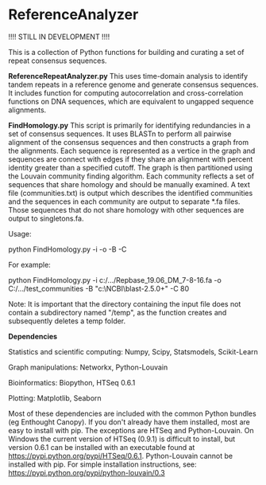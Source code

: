 # ReferenceAnalyzer

!!!! STILL IN DEVELOPMENT !!!!

This is a collection of Python functions for building and curating a set of repeat consensus sequences. 

**ReferenceRepeatAnalyzer.py** 
This uses time-domain analysis to identify tandem repeats in a reference genome and generate consensus sequences. It includes function for computing autocorrelation and cross-correlation functions on DNA sequences, which are equivalent to ungapped sequence alignments.

**FindHomology.py**
This script is primarily for identifying redundancies in a set of consensus sequences. It uses BLASTn to perform all pairwise alignment of the consensus sequences and then constructs a graph from the alignments. Each sequence is represented as a vertice in the graph and sequences are connect with edges if they share an alignment with percent identity greater than a specified cutoff. The graph is then partitioned using the Louvain community finding algorithm. Each community reflects a set of sequences that share homology and should be manually examined. A text file (communities.txt) is output which describes the identified communities and the sequences in each community are output to separate \*.fa files. Those sequences that do not share homology with other sequences are output to singletons.fa.

Usage:

python FindHomology.py -i <path to input fasta> -o <output directory to be created> -B <path to the BLAST directory> -C <percent identity cutoff>
  
For example:

python FindHomology.py -i c:/.../Repbase_19.06_DM_7-8-16.fa -o C:/.../test_communities -B "c:\NCBI\blast-2.5.0+" -C 80

Note: It is important that the directory containing the input file does not contain a subdirectory named "/temp", as the function creates and subsequently deletes a temp folder.
 

**Dependencies**

Statistics and scientific computing: Numpy, Scipy, Statsmodels, Scikit-Learn

Graph manipulations: Networkx, Python-Louvain

Bioinformatics: Biopython,  HTSeq 0.6.1

Plotting: Matplotlib, Seaborn

Most of these dependencies are included with the common Python bundles (eg Enthought Canopy). If you don't already have them installed, most are easy to install with pip.  The exceptions are HTSeq and Python-Louvain. On Windows the current version of HTSeq (0.9.1) is difficult to install, but version 0.6.1 can be installed with an executable found at https://pypi.python.org/pypi/HTSeq/0.6.1. Python-Louvain cannot be installed with pip. For simple installation instructions, see: https://pypi.python.org/pypi/python-louvain/0.3
